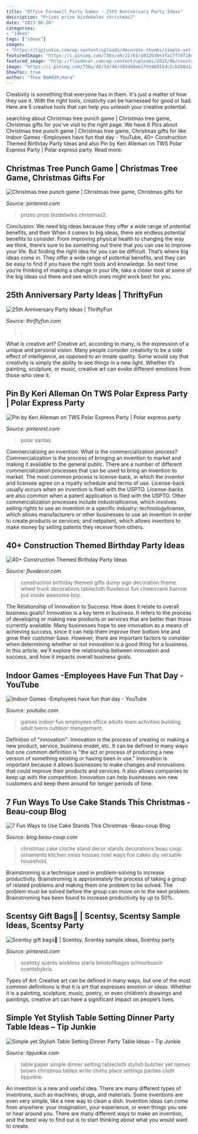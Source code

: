 ```yaml
---
title: "Office Farewell Party Games - 25th Anniversary Party Ideas"
description: "Prizes prize bizdebeles christmas2"
date: "2023-08-20"
categories:
- "ideas"
tags: ["ideas"]
images:
- "https://tipjunkie.com/wp-content/uploads/decorate-thumbs/simple-yet-stylish-table-setting-dinner-party-table-ideas.jpg"
featuredImage: "https://i.pinimg.com/736x/a9/22/63/a922630e3fa17f74f1840d6add55b59e--scentsy-fragrances-hostess-gifts.jpg"
featured_image: "http://fluxdecor.com/wp-content/uploads/2015/06/construction-birthday-party/13-construction-themed-birthday-party.jpg"
image: "https://i.pinimg.com/736x/d8/5d/40/d85d40a617934691bdc2cb200a1a5bd6.jpg"
ShowToc: true
author: "Thea O&#039;Hara"
---
```



Creativity is something that everyone has in them. It's just a matter of how they use it. With the right tools, creativity can be harnessed for good or bad. Here are 5 creative tools that can help you unleash your creative potential.

	

		
searching about Christmas tree punch game | Christmas tree game, Christmas gifts for you've visit to the right page. We have 8 Pics about Christmas tree punch game | Christmas tree game, Christmas gifts for like Indoor Games -Employees have fun that day - YouTube, 40+ Construction Themed Birthday Party Ideas and also Pin by Keri Alleman on TWS Polar Express Party | Polar express party. Read more:
		
    
## Christmas Tree Punch Game | Christmas Tree Game, Christmas Gifts For

<img loading=lazy src="https://i.pinimg.com/736x/d8/5d/40/d85d40a617934691bdc2cb200a1a5bd6.jpg" onerror="this.onerror=null;this.src='https://tse1.mm.bing.net/th?id=OIP.neDoNjhli6CNfjHWkbD88AHaKm&amp;pid=15.1';" alt="Christmas tree punch game | Christmas tree game, Christmas gifts for">

_Source: pinterest.com_

>prizes prize bizdebeles christmas2. 

	

Conclusion: We need big ideas because they offer a wide range of potential benefits, and their
When it comes to big ideas, there are endless potential benefits to consider. From improving physical health to changing the way we think, there’s sure to be something out there that you can use to improve your life. But finding the right idea for you can be difficult. That’s where big ideas come in. They offer a wide range of potential benefits, and they can be easy to find if you have the right tools and knowledge. So next time you’re thinking of making a change in your life, take a closer look at some of the big ideas out there and see which ones might work best for you.

    
## 25th Anniversary Party Ideas | ThriftyFun

<img loading=lazy src="https://img.thrfun.com/img/003/236/memorytree1_l.jpg" onerror="this.onerror=null;this.src='https://tse1.mm.bing.net/th?id=OIP.B3eBsqzyYgYea8HgDLs1ngHaK2&amp;pid=15.1';" alt="25th Anniversary Party Ideas | ThriftyFun">

_Source: thriftyfun.com_

>. 

	

What is creative art?
Creative art, according to many, is the expression of a unique and personal vision. Many people consider creativity to be a side effect of intelligence, as opposed to an innate quality. Some would say that creativity is simply the ability to see things in a new light. Whether it’s painting, sculpture, or music, creative art can evoke different emotions from those who view it.

    
## Pin By Keri Alleman On TWS Polar Express Party | Polar Express Party

<img loading=lazy src="https://i.pinimg.com/originals/26/c6/af/26c6afd6d723904983c0233eaf4fe5d6.jpg" onerror="this.onerror=null;this.src='https://tse2.mm.bing.net/th?id=OIP.kZm8c34Rqk2JanRJPGvbnAHaJ4&amp;pid=15.1';" alt="Pin by Keri Alleman on TWS Polar Express Party | Polar express party">

_Source: pinterest.com_

>polar santas. 

	

Commercializing an invention: What is the commercialization process?
Commercialization is the process of bringing an invention to market and making it available to the general public. There are a number of different commercialization processes that can be used to bring an invention to market. The most common process is license-back, in which the inventor and licensee agree on a royalty schedule and terms of use. License-back usually occurs when an invention is filed with the USPTO. License-backs are also common when a patent application is filed with the USPTO. Other commercialization processes include industriallicense, which involves selling rights to use an invention in a specific industry; technologylicense, which allows manufacturers or other businesses to use an invention in order to create products or services; and netpatent, which allows inventors to make money by selling patents they receive from others.

    
## 40+ Construction Themed Birthday Party Ideas

<img loading=lazy src="http://fluxdecor.com/wp-content/uploads/2015/06/construction-birthday-party/13-construction-themed-birthday-party.jpg" onerror="this.onerror=null;this.src='https://tse3.mm.bing.net/th?id=OIP.8Ww-1qSDMjiJ3xzzxVWlVQHaKi&amp;pid=15.1';" alt="40+ Construction Themed Birthday Party Ideas">

_Source: fluxdecor.com_

>construction birthday themed gifts dump sign decoration theme wheel truck decorations tablecloth fluxdecor fun cheercrank barrow put inside awesome boy. 

	

The Relationship of Innovation to Success: How does it relate to overall business goals?
Innovation is a key term in business. It refers to the process of developing or making new products or services that are better than those currently available. Many businesses hope to see innovation as a means of achieving success, since it can help them improve their bottom line and grow their customer base. However, there are important factors to consider when determining whether or not innovation is a good thing for a business. In this article, we'll explore the relationship between innovation and success, and how it impacts overall business goals.

    
## Indoor Games -Employees Have Fun That Day - YouTube

<img loading=lazy src="https://i.ytimg.com/vi/4vw9m5K5fGk/maxresdefault.jpg" onerror="this.onerror=null;this.src='https://tse1.mm.bing.net/th?id=OIP.GVM4Oj7w0vLG4-yp-D6_9AHaEK&amp;pid=15.1';" alt="Indoor Games -Employees have fun that day - YouTube">

_Source: youtube.com_

>games indoor fun employees office adults team activities building adult teens outdoor management. 

	

Definition of "innovation":
Innovation is the process of creating or making a new product, service, business model, etc. It can be defined in many ways but one common definition is "the act or process of producing a new version of something existing or having been in use." 
Innovation is important because it allows businesses to make changes and innovations that could improve their products and services. It also allows companies to keep up with the competition. Innovation can help businesses win new customers and keep them around for longer periods of time.

    
## 7 Fun Ways To Use Cake Stands This Christmas -Beau-coup Blog

<img loading=lazy src="https://cdn.beau-coup.com/content-images/208448/208448-0.jpg" onerror="this.onerror=null;this.src='https://tse4.mm.bing.net/th?id=OIP.t9eTYgmBmFObqqxZ4yuNoQHaLH&amp;pid=15.1';" alt="7 Fun Ways to Use Cake Stands This Christmas -Beau-coup Blog">

_Source: blog.beau-coup.com_

>christmas cake cloche stand decor stands decorations beau coup ornaments kitchen xmas houses noel ways fun cakes diy versatile household. 

	

Brainstroming is a technique used in problem-solving to increase productivity. Brainstroming is approximately the process of taking a group of related problems and making them one problem to be solved. The problem must be solved before the group can move on to the next problem. Brainstroming has been found to increase productivity by up to 50%.

    
## Scentsy Gift Bags🎁 | Scentsy, Scentsy Sample Ideas, Scentsy Party

<img loading=lazy src="https://i.pinimg.com/736x/a9/22/63/a922630e3fa17f74f1840d6add55b59e--scentsy-fragrances-hostess-gifts.jpg" onerror="this.onerror=null;this.src='https://tse1.mm.bing.net/th?id=OIP.wrDgM44FVlcHSUVPZhjMuAHaJ3&amp;pid=15.1';" alt="Scentsy gift bags🎁 | Scentsy, Scentsy sample ideas, Scentsy party">

_Source: pinterest.com_

>scentsy scents wickless starla beiotuflbagss schnurbusch scentsbykris. 

	

Types of Art:
Creative art can be defined in many ways, but one of the most common definitions is that it is art that expresses emotion or ideas. Whether it is a painting, sculpture, music, poetry, or even children’s drawings and paintings, creative art can have a significant impact on people’s lives.

    
## Simple Yet Stylish Table Setting Dinner Party Table Ideas – Tip Junkie

<img loading=lazy src="https://tipjunkie.com/wp-content/uploads/decorate-thumbs/simple-yet-stylish-table-setting-dinner-party-table-ideas.jpg" onerror="this.onerror=null;this.src='https://tse3.mm.bing.net/th?id=OIP.J5mZtr3-xG6354tqU4Pp5QAAAA&amp;pid=15.1';" alt="Simple yet Stylish Table Setting Dinner Party Table Ideas – Tip Junkie">

_Source: tipjunkie.com_

>table paper simple dinner setting tablecloth stylish butcher yet names brown christmas tables write cloths place settings parties cloth tipjunkie. 

	

An invention is a new and useful idea. There are many different types of inventions, such as machines, drugs, and materials. Some inventions are even very simple, like a new way to clean a dish. Invention ideas can come from anywhere: your imagination, your experience, or even things you see or hear around you. There are many different ways to make an invention, and the best way to find out is to start thinking about what you would want to create.


